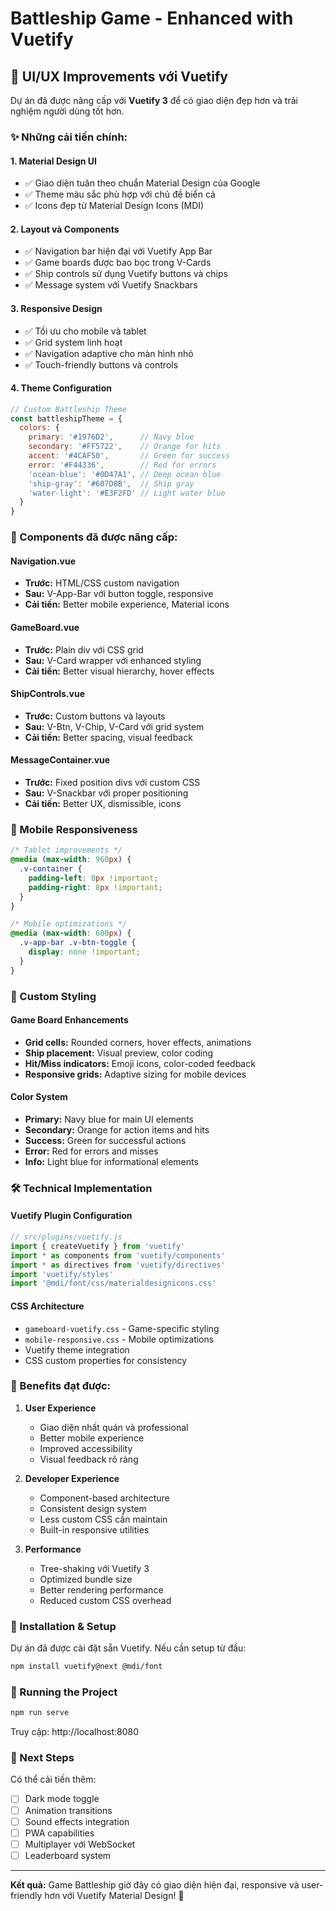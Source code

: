 # Battleship Game - Enhanced with Vuetify

## 🎨 UI/UX Improvements với Vuetify

Dự án đã được nâng cấp với **Vuetify 3** để có giao diện đẹp hơn và trải nghiệm người dùng tốt hơn.

### ✨ Những cải tiến chính:

#### 1. **Material Design UI**
- ✅ Giao diện tuân theo chuẩn Material Design của Google
- ✅ Theme màu sắc phù hợp với chủ đề biển cả
- ✅ Icons đẹp từ Material Design Icons (MDI)

#### 2. **Layout và Components**
- ✅ Navigation bar hiện đại với Vuetify App Bar
- ✅ Game boards được bao bọc trong V-Cards
- ✅ Ship controls sử dụng Vuetify buttons và chips
- ✅ Message system với Vuetify Snackbars

#### 3. **Responsive Design**
- ✅ Tối ưu cho mobile và tablet
- ✅ Grid system linh hoạt
- ✅ Navigation adaptive cho màn hình nhỏ
- ✅ Touch-friendly buttons và controls

#### 4. **Theme Configuration**
```javascript
// Custom Battleship Theme
const battleshipTheme = {
  colors: {
    primary: '#1976D2',      // Navy blue
    secondary: '#FF5722',    // Orange for hits  
    accent: '#4CAF50',       // Green for success
    error: '#F44336',        // Red for errors
    'ocean-blue': '#0D47A1', // Deep ocean blue
    'ship-gray': '#607D8B',  // Ship gray
    'water-light': '#E3F2FD' // Light water blue
  }
}
```

### 🚀 Components đã được nâng cấp:

#### Navigation.vue
- **Trước:** HTML/CSS custom navigation
- **Sau:** V-App-Bar với button toggle, responsive
- **Cải tiến:** Better mobile experience, Material icons

#### GameBoard.vue  
- **Trước:** Plain div với CSS grid
- **Sau:** V-Card wrapper với enhanced styling
- **Cải tiến:** Better visual hierarchy, hover effects

#### ShipControls.vue
- **Trước:** Custom buttons và layouts
- **Sau:** V-Btn, V-Chip, V-Card với grid system
- **Cải tiến:** Better spacing, visual feedback

#### MessageContainer.vue
- **Trước:** Fixed position divs với custom CSS
- **Sau:** V-Snackbar với proper positioning
- **Cải tiến:** Better UX, dismissible, icons

### 📱 Mobile Responsiveness

```css
/* Tablet improvements */
@media (max-width: 960px) {
  .v-container {
    padding-left: 8px !important;
    padding-right: 8px !important;
  }
}

/* Mobile optimizations */
@media (max-width: 600px) {
  .v-app-bar .v-btn-toggle {
    display: none !important;
  }
}
```

### 🎨 Custom Styling

#### Game Board Enhancements
- **Grid cells:** Rounded corners, hover effects, animations
- **Ship placement:** Visual preview, color coding
- **Hit/Miss indicators:** Emoji icons, color-coded feedback
- **Responsive grids:** Adaptive sizing for mobile devices

#### Color System
- **Primary:** Navy blue for main UI elements
- **Secondary:** Orange for action items and hits
- **Success:** Green for successful actions
- **Error:** Red for errors and misses
- **Info:** Light blue for informational elements

### 🛠️ Technical Implementation

#### Vuetify Plugin Configuration
```javascript
// src/plugins/vuetify.js
import { createVuetify } from 'vuetify'
import * as components from 'vuetify/components'
import * as directives from 'vuetify/directives'
import 'vuetify/styles'
import '@mdi/font/css/materialdesignicons.css'
```

#### CSS Architecture
- `gameboard-vuetify.css` - Game-specific styling
- `mobile-responsive.css` - Mobile optimizations
- Vuetify theme integration
- CSS custom properties for consistency

### 🎯 Benefits đạt được:

1. **User Experience**
   - Giao diện nhất quán và professional
   - Better mobile experience
   - Improved accessibility
   - Visual feedback rõ ràng

2. **Developer Experience**
   - Component-based architecture
   - Consistent design system
   - Less custom CSS cần maintain
   - Built-in responsive utilities

3. **Performance**
   - Tree-shaking với Vuetify 3
   - Optimized bundle size
   - Better rendering performance
   - Reduced custom CSS overhead

### 🔧 Installation & Setup

Dự án đã được cài đặt sẵn Vuetify. Nếu cần setup từ đầu:

```bash
npm install vuetify@next @mdi/font
```

### 🚀 Running the Project

```bash
npm run serve
```

Truy cập: http://localhost:8080

### 📝 Next Steps

Có thể cải tiến thêm:
- [ ] Dark mode toggle
- [ ] Animation transitions
- [ ] Sound effects integration  
- [ ] PWA capabilities
- [ ] Multiplayer với WebSocket
- [ ] Leaderboard system

---

**Kết quả:** Game Battleship giờ đây có giao diện hiện đại, responsive và user-friendly hơn với Vuetify Material Design! 🎉
